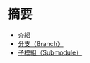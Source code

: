 # 摘要

* [介紹](README.md)
* [分支（Branch）](branch/branch-README.md)
* [子模組（Submodule）](submodule/submodule-README.md)
